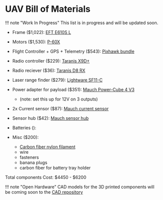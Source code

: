 #  UAV Bill of Materials

!!! note "Work In Progress"
    This list is in progress and will be updated soon.

* Frame ($1,022):
    [EFT E610S L](https://www.aliexpress.com/item/4001178158274.html?spm=a2g0o.productlist.0.0.5b3060adX4xfJi&algo_pvid=3cb1a957-3097-4aca-a7cd-4f0346311517&algo_expid=3cb1a957-3097-4aca-a7cd-4f0346311517-33&btsid=0b0a557216195485076631748e12a6&ws_ab_test=searchweb0_0,searchweb201602_,searchweb201603_)

* Motors ($1,530):
    [P-60X](https://store.tmotor.com/goods.php?id=804)

* Flight Controller + GPS + Telemetry ($543):
    [Pixhawk bundle](https://irlock.com/products/combo-cube-orange-ads-b-w-here3-rfd900-telemetry-set?_pos=9&_sid=382dabc7f&_ss=r)

* Radio controller ($229):
    [Taranis X9D+](https://www.amazon.com/FrSky-Taranis-Access-Telemetry-Silver/dp/B08JGBRB39/ref=sr_1_5?dchild=1&keywords=x9d%2B&qid=1618252644&sr=8-5&th=1)

* Radio reciever ($36):
    [Taranis D8 RX](https://www.ebay.com/itm/222054146731?chn=ps&mkevt=1&mkcid=28)

* Laser range finder ($279):
    [Lightware SF11-C](https://www.robotshop.com/en/lightware-sf11-c-laser-rangefinder-120m.html?gclid=Cj0KCQjw38-DBhDpARIsADJ3kjlQEhJ3XkMGCBqCNbf4ReyPAkdkDJvUVwlXtb4Kuuh1w8x59hJ4WCYaAh2PEALw_wcB#shopping-cart-estimate-box)

* Power adapter for payload ($351):
    [Mauch Power-Cube 4 V3](https://www.mauch-electronic.com/apps/webstore/products/show/7595441)
    - (note: set this up for 12V on 3 outputs)

* 2x Current sensor ($87):
    [Mauch current sensor](https://irlock.com/collections/mauch-electronics/products/mauch-004-pl-200-sensor-board-with-cfk-enclosure-8awg)

* Sensor hub ($42):
    [Mauch sensor hub](https://irlock.com/collections/mauch-electronics/products/mauch-010-pl-sensor-hub-x2-v2-with-cfk-enclosure)

* Batteries ():
    []()

* Misc ($200):
    - [Carbon fiber nylon filament](https://www.3dxtech.com/product/carbonx-pa6-cf/)
    - wire
    - fasteners
    - banana plugs
    - carbon fiber for battery tray holder

Total components Cost: $4450 - $6200

!!! note "Open Hardware"
    CAD models for the 3D printed components will be coming soon to the [CAD repository](https://github.com/Kitware/adapt/tree/main/cad)
